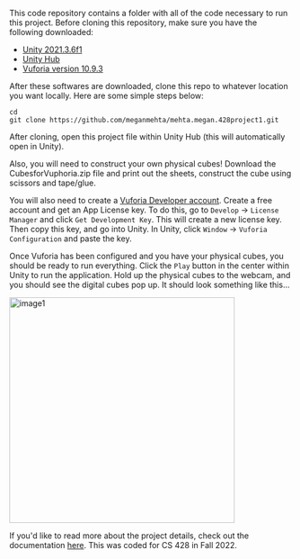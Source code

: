 This code repository contains a folder with all of the code necessary to run this project. Before cloning this repository, make sure you have the following downloaded:
- [Unity 2021.3.6f1](https://unity3d.com/unity/whats-new/2021.3.6)
- [Unity Hub](https://unity3d.com/get-unity/download)
- [Vuforia version 10.9.3](https://developer.vuforia.com/downloads/sdk)

After these softwares are downloaded, clone this repo to whatever location you want locally. Here are some simple steps below: 

```
cd 
git clone https://github.com/meganmehta/mehta.megan.428project1.git
```
After cloning, open this project file within Unity Hub (this will automatically open in Unity). 

Also, you will need to construct your own physical cubes! Download the CubesforVuphoria.zip file and print out the sheets, construct the cube using scissors and tape/glue.

You will also need to create a [Vuforia Developer account](https://developer.vuforia.com/). Create a free account and get an App License key. To do this, 
go to `Develop` -> `License Manager` and click `Get Development Key`. This will create a new license key. Then copy this key, and go into Unity. In Unity, 
click `Window` -> `Vuforia Configuration` and paste the key. 

Once Vuforia has been configured and you have your physical cubes, you should be ready to run everything. Click the `Play` button in the center within Unity to run 
the application. Hold up the physical cubes to the webcam, and you should see the digital cubes pop up. It should look something like this...

<img width="401" alt="image1" src="https://user-images.githubusercontent.com/29783726/191116021-f4cd7a9b-7920-4e66-9a71-7bc06a0438c9.png">

If you'd like to read more about the project details, check out
the documentation [here](https://mmehta25.people.uic.edu/428p1.html). This was coded for CS 428 in Fall 2022.
